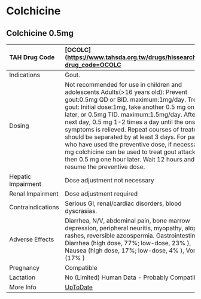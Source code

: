 # Colchicine

## Colchicine 0.5mg

| TAH Drug Code      | [OCOLC](https://www.tahsda.org.tw/drugs/hissearch.php?drug_code=OCOLC                                                                                                                                                                                                                                                                                                                                                                                                                                                                                                                    |
|:-------------------|:-----------------------------------------------------------------------------------------------------------------------------------------------------------------------------------------------------------------------------------------------------------------------------------------------------------------------------------------------------------------------------------------------------------------------------------------------------------------------------------------------------------------------------------------------------------------------------------------|
| Indications        | Gout.                                                                                                                                                                                                                                                                                                                                                                                                                                                                                                                                                                                    |
| Dosing             | Not recommended for use in children and adolescents Adults(>16 years old): Prevent gout:0.5mg QD or BID. maximum:1mg/day. Treat gout: Initial dose:1mg, take another 0.5 mg one hour later, or 0.5mg TID. maximum:1.5mg/day. After the next day, 0.5 mg 1-2 times a day until the onset of symptoms is relieved. Repeat courses of treatment should be separated by at least 3 days. For patients who have used the preventive dose, if necessary, 1 mg colchicine can be used to treat gout attacks, and then 0.5 mg one hour later. Wait 12 hours and then resume the preventive dose. |
| Hepatic Impairment | Dose adjustment not necessary                                                                                                                                                                                                                                                                                                                                                                                                                                                                                                                                                            |
| Renal Impairment   | Dose adjustment required                                                                                                                                                                                                                                                                                                                                                                                                                                                                                                                                                                 |
| Contraindications  | Serious GI, renal/cardiac disorders, blood dyscrasias.                                                                                                                                                                                                                                                                                                                                                                                                                                                                                                                                   |
| Adverse Effects    | Diarrhea, N/V, abdominal pain, bone marrow depression, peripheral neuritis, myopathy, alopecia, rashes, reversible azoospermia. Gastrointestinal: Diarrhea (high dose, 77%; low-dose, 23% ), Nausea (high dose, 17%; low-dose, 4% ), Vomiting (17% )                                                                                                                                                                                                                                                                                                                                     |
| Pregnancy          | Compatible                                                                                                                                                                                                                                                                                                                                                                                                                                                                                                                                                                               |
| Lactation          | No (Limited) Human Data - Probably Compatible                                                                                                                                                                                                                                                                                                                                                                                                                                                                                                                                            |
| More Info          | [UpToDate](https://www.uptodate.com/contents/colchicine-drug-information)                                                                                                                                                                                                                                                                                                                                                                                                                                                                                                                |


